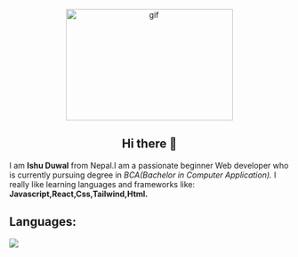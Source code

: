 <p align="center"><img alt="gif" src="https://media0.giphy.com/media/qgQUggAC3Pfv687qPC/giphy.gif" height="200" width="300"></p>
<h2 align="center">Hi there 👋</h2>
I am <b>Ishu Duwal</b> from Nepal.I am a passionate beginner Web developer who is currently pursuing degree in <i>BCA(Bachelor in Computer Application).</i> I really like learning languages and frameworks like: <b>Javascript,React,Css,Tailwind,Html.<b>
<h2 align="left">Languages:</h2>
<a href="#"><img src="![image](https://user-images.githubusercontent.com/115239975/222054624-92a17f89-89dc-4f48-99d0-935e111ff1db.png)"></a>
